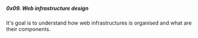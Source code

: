 ##### 0x09. Web infrastructure design

It's goal is to understand how web infrastructures is organised and what are their components.
